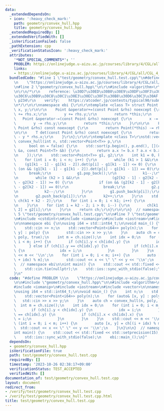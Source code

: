 ```yaml
---
data:
  _extendedDependsOn:
  - icon: ':heavy_check_mark:'
    path: geometry/convex_hull.hpp
    title: geometry/convex_hull.hpp
  _extendedRequiredBy: []
  _extendedVerifiedWith: []
  _isVerificationFailed: false
  _pathExtension: cpp
  _verificationStatusIcon: ':heavy_check_mark:'
  attributes:
    '*NOT_SPECIAL_COMMENTS*': ''
    PROBLEM: https://onlinejudge.u-aizu.ac.jp/courses/library/4/CGL/all/CGL_4_A
    links:
    - https://onlinejudge.u-aizu.ac.jp/courses/library/4/CGL/all/CGL_4_A
  bundledCode: "#line 1 \"test/geometry/convex_hull.test.cpp\"\n#define PROBLEM \\\
    \n    \"https://onlinejudge.u-aizu.ac.jp/courses/library/4/CGL/all/CGL_4_A\"\n\
    \n#line 2 \"geometry/convex_hull.hpp\"\n\r\n#include <algorithm>\r\n#include <vector>\r\
    \n\r\n/*\r\n    reference: \u30D7\u30ED\u30B0\u30E9\u30DF\u30F3\u30B0\u30B3\u30F3\
    \u30C6\u30B9\u30C8\u30C1\u30E3\u30EC\u30F3\u30B8\u30D6\u30C3\u30AF \u7B2C2\u7248\
    \ p234\r\n    verify:    https://atcoder.jp/contests/typical90/submissions/24974484\r\
    \n*/\r\n\r\nnamespace ebi {\r\n\r\ntemplate <class T> struct Point {\r\n    T\
    \ x, y;\r\n\r\n    Point &operator+=(const Point &rhs) noexcept {\r\n        x\
    \ += rhs.x;\r\n        y += rhs.y;\r\n        return *this;\r\n    }\r\n\r\n \
    \   Point &operator-=(const Point &rhs) noexcept {\r\n        x -= rhs.x;\r\n\
    \        y -= rhs.y;\r\n        return *this;\r\n    }\r\n\r\n    Point operator-(const\
    \ Point &rhs) const noexcept {\r\n        return Point(*this) -= rhs;\r\n    }\r\
    \n\r\n    T det(const Point &rhs) const noexcept {\r\n        return x * rhs.y\
    \ - y * rhs.x;\r\n    }\r\n};\r\n\r\ntemplate <class T>\r\nstd::vector<Point<T>>\
    \ convex_hull(int n, std::vector<Point<T>> p,\r\n                            \
    \      bool on = false) {\r\n    std::sort(p.begin(), p.end(), [](const Point<T>\
    \ &a, const Point<T> &b) {\r\n        return a.x != b.x ? a.x < b.x : a.y < b.y;\r\
    \n    });\r\n    std::vector<Point<T>> g1, g2;\r\n    int k1 = 0, k2 = 0;\r\n\
    \    for (int i = 0; i < n; i++) {\r\n        while (k1 > 1 &&\r\n           \
    \    (g1[k1 - 1] - g1[k1 - 2]).det(p[i] - g1[k1 - 1]) <= 0) {\r\n            if\
    \ (on && (g1[k1 - 1] - g1[k1 - 2]).det(p[i] - g1[k1 - 1]) == 0)\r\n          \
    \      break;\r\n            g1.pop_back();\r\n            k1--;\r\n        }\r\
    \n        while (k2 > 1 &&\r\n               (g2[k2 - 1] - g2[k2 - 2]).det(p[i]\
    \ - g2[k2 - 1]) >= 0) {\r\n            if (on && (g2[k2 - 1] - g2[k2 - 2]).det(p[i]\
    \ - g2[k2 - 1]) == 0)\r\n                break;\r\n            g2.pop_back();\r\
    \n            k2--;\r\n        }\r\n        g1.push_back(p[i]);\r\n        k1++;\r\
    \n        g2.push_back(p[i]);\r\n        k2++;\r\n    }\r\n    std::vector<Point<T>>\
    \ ch(k1 + k2 - 2);\r\n    for (int i = 0; i < k1; i++) {\r\n        ch[i] = g1[i];\r\
    \n    }\r\n    for (int i = k2 - 2; i > 0; i--) {\r\n        ch[k1 + k2 - i -\
    \ 2] = g2[i];\r\n    }\r\n    return ch;\r\n}\r\n\r\n}  // namespace ebi\n#line\
    \ 5 \"test/geometry/convex_hull.test.cpp\"\n\n#line 7 \"test/geometry/convex_hull.test.cpp\"\
    \n#include <cstdint>\n#include <iomanip>\n#include <iostream>\n#line 11 \"test/geometry/convex_hull.test.cpp\"\
    \n\nnamespace ebi {\n\nusing i64 = std::int64_t;\n\nvoid main_() {\n    int n;\n\
    \    std::cin >> n;\n    std::vector<Point<i64>> poly(n);\n    for (auto& [x,\
    \ y] : poly) {\n        std::cin >> x >> y;\n    }\n    auto ch = convex_hull(n,\
    \ poly, true);\n    int m = ch.size();\n    int idx = 0;\n    for (int i = 0;\
    \ i < m; i++) {\n        if (ch[i].y < ch[idx].y) {\n            idx = i;\n  \
    \      } else if (ch[i].y == ch[idx].y) {\n            if (ch[i].x < ch[idx].x)\
    \ {\n                idx = i;\n            }\n        }\n    }\n    std::cout\
    \ << m << '\\n';\n    for (int i = 0; i < m; i++) {\n        auto [x, y] = ch[(i\
    \ + idx) % m];\n        std::cout << x << \" \" << y << '\\n';\n    }\n}\n\n}\
    \  // namespace ebi\n\nint main() {\n    std::cout << std::fixed << std::setprecision(15);\n\
    \    std::cin.tie(nullptr);\n    std::ios::sync_with_stdio(false);\n    ebi::main_();\n\
    }\n"
  code: "#define PROBLEM \\\n    \"https://onlinejudge.u-aizu.ac.jp/courses/library/4/CGL/all/CGL_4_A\"\
    \n\n#include \"geometry/convex_hull.hpp\"\n\n#include <algorithm>\n#include <cstdint>\n\
    #include <iomanip>\n#include <iostream>\n#include <vector>\n\nnamespace ebi {\n\
    \nusing i64 = std::int64_t;\n\nvoid main_() {\n    int n;\n    std::cin >> n;\n\
    \    std::vector<Point<i64>> poly(n);\n    for (auto& [x, y] : poly) {\n     \
    \   std::cin >> x >> y;\n    }\n    auto ch = convex_hull(n, poly, true);\n  \
    \  int m = ch.size();\n    int idx = 0;\n    for (int i = 0; i < m; i++) {\n \
    \       if (ch[i].y < ch[idx].y) {\n            idx = i;\n        } else if (ch[i].y\
    \ == ch[idx].y) {\n            if (ch[i].x < ch[idx].x) {\n                idx\
    \ = i;\n            }\n        }\n    }\n    std::cout << m << '\\n';\n    for\
    \ (int i = 0; i < m; i++) {\n        auto [x, y] = ch[(i + idx) % m];\n      \
    \  std::cout << x << \" \" << y << '\\n';\n    }\n}\n\n}  // namespace ebi\n\n\
    int main() {\n    std::cout << std::fixed << std::setprecision(15);\n    std::cin.tie(nullptr);\n\
    \    std::ios::sync_with_stdio(false);\n    ebi::main_();\n}"
  dependsOn:
  - geometry/convex_hull.hpp
  isVerificationFile: true
  path: test/geometry/convex_hull.test.cpp
  requiredBy: []
  timestamp: '2023-10-26 02:38:17+09:00'
  verificationStatus: TEST_ACCEPTED
  verifiedWith: []
documentation_of: test/geometry/convex_hull.test.cpp
layout: document
redirect_from:
- /verify/test/geometry/convex_hull.test.cpp
- /verify/test/geometry/convex_hull.test.cpp.html
title: test/geometry/convex_hull.test.cpp
---
```


